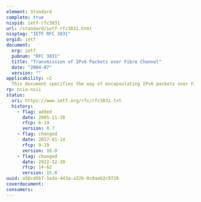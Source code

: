 ```yaml
---
element: Standard
complete: true
nispid: ietf-rfc3831
url: /standard/ietf-rfc3831.html
nisptag: "IETF RFC 3831"
orgid: ietf
document:
  org: ietf
  pubnum: "RFC 3831"
  title: "Transmission of IPv6 Packets over Fibre Channel"
  date: "2004-07"
  version: ""
applicability: >2
  This document specifies the way of encapsulating IPv6 packets over Fibre Channel, and the method of forming IPv6 link-local addresses and statelessly autoconfigured addresses on Fibre Channel networks.
rp: ncia-nsii
status:
  uri: https://www.ietf.org/rfc/rfc3831.txt
  history: 
    - flag: added
      date: 2005-11-20
      rfcp: 6-19
      version: 0.7
    - flag: changed
      date: 2017-01-14
      rfcp: 9-19
      version: 10.0
    - flag: changed
      date: 2022-12-20
      rfcp: 14-62
      version: 15.0
uuid: a56cd6b7-1eda-443a-a32b-0c0aeb2c9720
coverdocument:
consumers:
---
```

